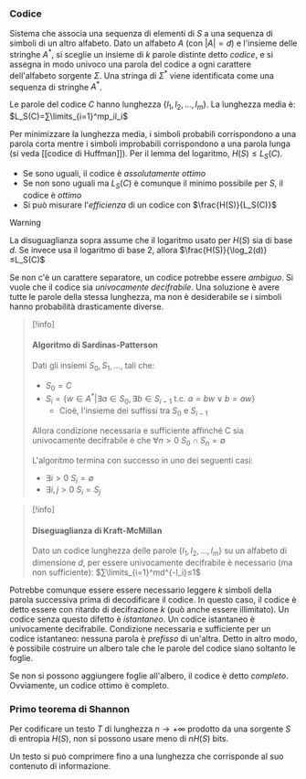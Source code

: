 ### Codice

Sistema che associa una sequenza di elementi di $S$ a una sequenza di simboli di un altro alfabeto.
Dato un alfabeto $A$ (con $|A|=d$) e l'insieme delle stringhe $A^*$, si sceglie un insieme di $k$ parole distinte detto *codice*, e si assegna in modo univoco una parola del codice a ogni carattere dell'alfabeto sorgente $Σ$.
Una stringa di $Σ^*$ viene identificata come una sequenza di stringhe $A^*$.

Le parole del codice $C$ hanno lunghezza $\{l_1,l_2,…,l_m\}$. La lunghezza media è:
$L_S(C)=∑\limits_{i=1}^mp_il_i$

Per minimizzare la lunghezza media, i simboli probabili corrispondono a una parola corta mentre i simboli improbabili corrispondono a una parola lunga (si veda [[codice di Huffman]]).
Per il lemma del logaritmo, $H(S)≤L_S(C)$.
- Se sono uguali, il codice è *assolutamente ottimo*
- Se non sono uguali ma $L_S(C)$ è comunque il minimo possibile per $S$, il codice è *ottimo*
- Si può misurare l'*efficienza* di un codice con $\frac{H(S)}{L_S(C)}$
>[!warning]
>La disuguaglianza sopra assume che il logaritmo usato per $H(S)$ sia di base $d$.
>Se invece usa il logaritmo di base $2$, allora $\frac{H(S)}{\log_2(d)}≤L_S(C)$

Se non c'è un carattere separatore, un codice potrebbe essere *ambiguo*. Si vuole che il codice sia *univocamente decifrabile*.
Una soluzione è avere tutte le parole della stessa lunghezza, ma non è desiderabile se i simboli hanno probabilità drasticamente diverse.

>[!info]
>#### Algoritmo di Sardinas-Patterson
>
>Dati gli insiemi $S_0,S_1,…,$ tali che:
>- $S_0=C$
>- $S_i=\{w∈A^*|∃a∈S_0,∃b∈S_{i-1} \text{ t.c. } a=bw∨b=aw\}$
>	- Cioè, l'insieme dei suffissi tra $S_0$ e $S_{i-1}$
>
>Allora condizione necessaria e sufficiente affinché C sia univocamente decifrabile è che
>$∀n>0 \: S_0∩S_n=∅$
>
>L'algoritmo termina con successo in uno dei seguenti casi:
>- $∃i> 0 \: S_i=∅$
>- $∃i,j> 0 \: S_i=S_j$

>[!info]
>#### Diseguaglianza di Kraft-McMillan
>
>Dato un codice lunghezza delle parole $\{l_1,l_2,…,l_m\}$ su un alfabeto di dimensione $d$, per essere univocamente decifrabile è necessario (ma non sufficiente):
>$∑\limits_{i=1}^md^{-l_i}≤1$

Potrebbe comunque essere essere necessario leggere $k$ simboli della parola successiva prima di decodificare il codice. In questo caso, il codice è detto essere con ritardo di decifrazione $k$ (può anche essere illimitato).
Un codice senza questo difetto è *istantaneo*. Un codice istantaneo è univocamente decifrabile.
Condizione necessaria e sufficiente per un codice istantaneo: nessuna parola è *prefisso* di un'altra.
Detto in altro modo, è possibile costruire un albero tale che le parole del codice siano soltanto le foglie.

Se non si possono aggiungere foglie all'albero, il codice è detto *completo*. Ovviamente, un codice ottimo è completo.

### Primo teorema di Shannon

Per codificare un testo $T$ di lunghezza $n→+∞$ prodotto da una sorgente $S$ di entropia $H(S)$, non si possono usare meno di $nH(S)$ bits.

Un testo si può comprimere fino a una lunghezza che corrisponde al suo contenuto di informazione.